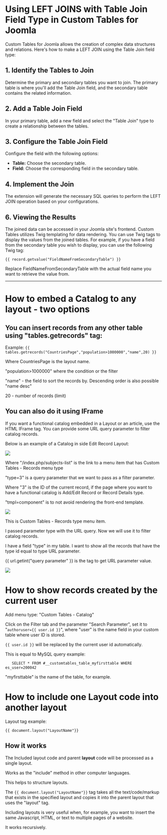 # Using LEFT JOINS with Table Join Field Type in Custom Tables for Joomla

Custom Tables for Joomla allows the creation of complex data structures and relations. Here's how to make a LEFT JOIN using the Table Join field type:

## 1. Identify the Tables to Join

Determine the primary and secondary tables you want to join. The primary table is where you'll add the Table Join field, and the secondary table contains the related information.

## 2. Add a Table Join Field

In your primary table, add a new field and select the "Table Join" type to create a relationship between the tables.

## 3. Configure the Table Join Field

Configure the field with the following options:

- **Table:** Choose the secondary table.
- **Field:** Choose the corresponding field in the secondary table.

## 4. Implement the Join

The extension will generate the necessary SQL queries to perform the LEFT JOIN operation based on your configurations.

## 6. Viewing the Results

The joined data can be accessed in your Joomla site's frontend. Custom Tables utilizes Twig templating for data rendering. You can use Twig tags to display the values from the joined tables. For example, if you have a field from the secondary table you wish to display, you can use the following Twig tag:

```twig
{{ record.getvalue("FieldNameFromSecondaryTable") }}
```

Replace FieldNameFromSecondaryTable with the actual field name you want to retrieve the value from.


***


# How to embed a Catalog to any layout - two options

## You can insert records from any other table using "tables.getrecords" tag:

Example: `{{ tables.getrecords("CountriesPage","population>1000000","name",20) }}`

Where CountriesPage is the layout name.

"population>1000000" where the condition or the filter

"name" - the field to sort the records by. Descending order is also possible "name desc"

20 - number of records (limit)


## You can also do it using IFrame

If you want a functional catalog embedded in a Layout or an article, use the HTML IFrame tag. You can provide some URL query parameter to filter catalog records.

Below is an example of a Catalog in side Edit Record Layout:

![](https://joomlaboat.com/images/components/ct/iframe/image1.png)

Where "/index.php/subjects-list" is the link to a menu item that has Custom Tables - Records menu type

"type=3" is a query parameter that we want to pass as a filter parameter.

Where "3" is the ID of the current record, if the page where you want to have a functional catalog is Add/Edit Record or Record Details type.

"tmpl=component" is to not avoid rendering the front-end template.

![](https://joomlaboat.com/images/components/ct/iframe/image3.png)

This is Custom Tables - Records type menu item.

I passed parameter type with the URL query. Now we will use it to filter catalog records.

I have a field "type" in my table. I want to show all the records that have the type id equal to type URL parameter.

{{ url.getint("query parameter" }} is the tag to get URL parameter value.

![](https://joomlaboat.com/images/components/ct/iframe/image4.png)



# How to show records created by the current user

Add menu type: "Custom Tables - Catalog"

Click on the Filter tab
and the parameter "Search Parameter", set it to "`authoruser={{ user.id }}`", where "user" is the name field in your custom table where user ID is stored.

`{{ user.id }}` will be replaced by the current user id automatically.

This is equal to MySQL query example:

`	SELECT * FROM #__customtables_table_myfirsttable WHERE es_user=200042`

"myfirsttable" is the name of the table, for example.

# How to include one Layout code into another layout

Layout tag example:

`{{ document.layout("LayoutName"}}`

## How it works

The Included layout code and parent **layout** code will be processed as a single layout.

Works as the "include" method in other computer languages.

This helps to structure layouts.

The `{{ document.layout("LayoutName"}}` tag takes all the text/code/markup that exists in the specified layout and copies it into the parent layout that uses the "layout" tag.

Including layouts is very useful when, for example, you want to insert the same Javascript, HTML, or text to multiple pages of a website.

It works recursively.

